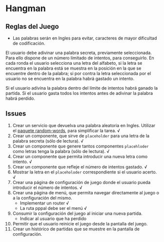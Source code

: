 # Hangman

## Reglas del Juego

* Las palabras serán en Ingles para evitar, caracteres de mayor dificultad de codificación. 

El usuario debe adivinar una palabra secreta, previamente seleccionada. Para ello dispone de un número limitado de intentos, para conseguirlo. En cada ronda el usuario selecciona una letra del alfabeto, si la letra se encuentra en la palabra está se muestra en la posición en la que se encuentre dentro de la palabra; si por contra la letra seleccionada por el usuario no se encuentra en la palabra habrá gastado un intento.

Si el usuario adivina la palabra dentro del límite de intentos habrá ganado la partida. Si el usuario  gasta todos los intentos antes de adivinar la palabra habrá perdido.

## Issues

1. Crear un servicio que devuelva una palabra aleatoria en Ingles. Utilizar el [paquete random-words](https://www.npmjs.com/package/random-words), para simplificar la tarea. √
2. Crear un componente, que sirve de `placeholder` para una letra de la palabra secreta (sólo de lectura). √
3. Crear un componente que genere tantos componentes `placehloder` como letras tenga la palabra (sólo de lectura). √
4. Crear un componente que permita introducir una nueva letra como intento. √
5. Crear un componente que refleje el número de intentos gastado. √
6. Mostrar la letra en el `placeholoder` correspondiente si el usuario acerto. √
7. Crear una página de configuración de juego donde el usuario pueda introducir el número de intentos. √
8. Crear una página de menú, que permita navegar directamente al juego o a la configuración del mismo.
    * Implementar un router √
    * La ruta pppal debe ser el menú √
9. Consumir la configuración del juego al iniciar una nueva partida. 
    * Indicar al usuario que ha perdido
10. Permitir que el usuario reinicie el juego desde la pantalla del juego.
11. Crear un histórico de partidas que se muestre en la pantalla de configuración.